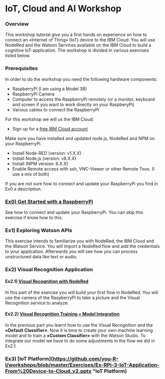 # IoT, Cloud and AI Workshop

### Overview
This workshop tutorial give you a first hands on experience on how to connect an «Internet of Thing» (IoT) device to the IBM Cloud. You will use NodeRed and the Watson Services available on the IBM Cloud to build a cognitive IoT-application. The workshop is divided in various exercises listed below.


### Prerequisites
In order to do the workshop you need the following hardware components:
* RaspberryPi (I am using a Model 3B)
* RaspberryPi Camera
* Computer to access the RaspberryPi remotely (or a monitor, keyboard and screen if you want to work directly on your RaspberyPi)
* Various cables to connect the RaspberryPi


For this workshop we will us the IBM Cloud:
* Sign up for a [free IBM Cloud account](https://www.ibm.biz/hslu-cloud "IBM Cloud")


Make sure you have installed and updated node.js, NodeRed and NPM on your RaspberryPi. 
* Install Node-RED (version: v1.X.X)
* Install Node.js (version: v8.X.X)
* Install (NPM version: 6.X.X)
* Enable Remote access with ssh, VNC-Viewer or other Remote Toos. (I use a mix of both)

If you are not sure how to connect and update your RaspberryPi you find in Ex0 a description.


### [Ex0) Get Started with a RaspberryPi](https://github.com/you-R-I/workshops/blob/master/Exercises/Ex-RPi-0_Verbindung%20zum%20RapberryPi.pptx "Ex0")
See how to connect and update your RaspberryPi. You can skip this exercise if know how to this. 


### Ex1) Exploring Watson APIs
This exercise intends to familiarize you with NodeRed, the IBM Cloud and the Watson Service. You will import a NodeRed flow and add the credentials to your application. Afterwards you will see how you can process unstructured data like text or audio. 

### Ex2) Visual Recognition Application

#### Ex2.1) [Visual Recognition with NodeRed](https://github.com/you-R-I/workshops/blob/master/Exercises/Ex-RPi-2_Train-Watson-Visual-Recognition_V2.pptx "Visual Recognition with NodeRed")
In this part of the exercise you will build your first flow in NodeRed. You will use the camera of the RaspberryPi to take a picture and the Visual Recognition service to analyze. 

#### Ex2.2) [Visual Recognition Training + Model Integration](https://github.com/you-R-I/workshops/blob/master/Exercises/Ex-RPi-2_Train-Watson-Visual-Recognition_V2.pptx "Visual Recognition Training + Model Integration")
In the previous part you learnt how to use the Visual Recognition and the **«Default Classifier»**. Now it is time to create your own machine learning model and to train a **«Custom Classifier»** with the Watson Studio. To integrate our model we have to do some adjustments in the flow we did in Ex2.1.

### Ex3) [IoT Platform](https://github.com/you-R-I/workshops/blob/master/Exercises/Ex-RPi-3-IoT-Application-From%20Device-to-Cloud_v2.pptx "IoT Platform)




